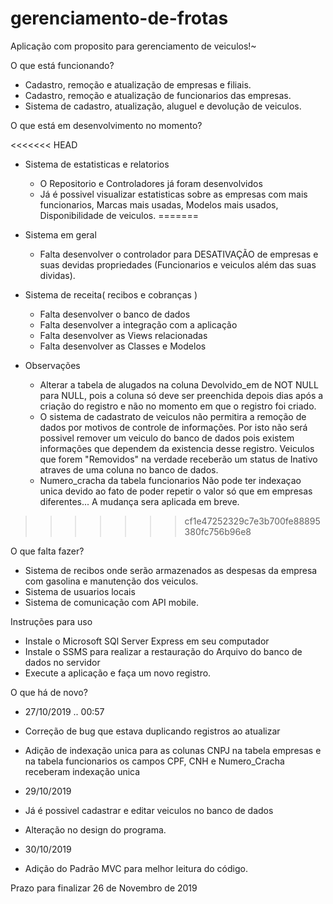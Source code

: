 # gerenciamento-de-frotas

Aplicação com proposito para gerenciamento de veiculos!~

O que está funcionando?

- Cadastro, remoção e atualização de empresas e filiais.
- Cadastro, remoção e atualização de funcionarios das empresas.
- Sistema de cadastro, atualização, aluguel e devolução de veiculos.

O que está em desenvolvimento no momento?

<<<<<<< HEAD
- Sistema de estatisticas e relatorios
    - O Repositorio e Controladores já foram desenvolvidos
    - Já é possivel visualizar estatisticas sobre as empresas com mais funcionarios, Marcas mais usadas, Modelos mais usados, Disponibilidade de veiculos.
=======
- Sistema em geral
    - Falta desenvolver o controlador para DESATIVAÇÃO de empresas e suas devidas propriedades (Funcionarios e veiculos além das suas dividas). 

- Sistema de receita( recibos e cobranças )
    - Falta desenvolver o banco de dados
    - Falta desenvolver a integração com a aplicação
    - Falta desenvolver as Views relacionadas
    - Falta desenvolver as Classes e Modelos

- Observações 
    - Alterar a tabela de alugados na coluna Devolvido_em de NOT NULL para NULL, pois a coluna só deve ser preenchida depois dias após a criação do registro e não no momento em que o registro foi criado.
    - O sistema de cadastrato de veiculos não permitira a remoção de dados por motivos de controle de informações. Por isto não será possivel remover um veiculo do banco de dados pois existem informações que dependem da existencia desse registro. Veiculos que forem "Removidos" na verdade receberão um status de Inativo atraves de uma coluna no banco de dados.
    - Numero_cracha da tabela funcionarios Não pode ter indexaçao unica devido ao fato de poder repetir o valor só que em empresas diferentes... A mudança sera aplicada em breve.
>>>>>>> cf1e47252329c7e3b700fe88895380fc756b96e8


O que falta fazer?

- Sistema de recibos onde serão armazenados as despesas da empresa com gasolina e manutenção dos veiculos.
- Sistema de usuarios locais
- Sistema de comunicação com API mobile.


Instruções para uso

- Instale o Microsoft SQl Server Express em seu computador
- Instale o SSMS para realizar a restauração do Arquivo do banco de dados no servidor
- Execute a aplicação e faça um novo registro.


O que há de novo?
- 27/10/2019 .. 00:57 
- Correção de bug que estava duplicando registros ao atualizar
- Adição de indexação unica para as colunas CNPJ na tabela empresas e na tabela funcionarios os campos CPF, CNH e Numero_Cracha receberam indexação unica

- 29/10/2019
- Já é possivel cadastrar e editar veiculos no banco de dados
- Alteração no design do programa.

- 30/10/2019
- Adição do Padrão MVC para melhor leitura do código.

Prazo para finalizar 26 de Novembro de 2019
